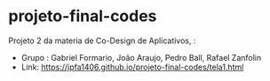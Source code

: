 # projeto-final-codes
Projeto 2 da materia de Co-Design de Aplicativos, :

* Grupo : Gabriel Formario, João Araujo, Pedro Ball, Rafael Zanfolin
* Link: https://jpfa1406.github.io/projeto-final-codes/tela1.html


